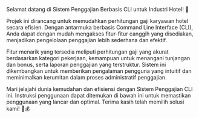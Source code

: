 Selamat datang di Sistem Penggajian Berbasis CLI untuk Industri Hotel! 🏨

Projek ini dirancang untuk memudahkan perhitungan gaji karyawan hotel secara efisien. Dengan antarmuka berbasis Command Line Interface (CLI), Anda dapat dengan mudah mengakses fitur-fitur canggih yang disediakan, menjadikan pengelolaan penggajian lebih sederhana dan efektif.

Fitur menarik yang tersedia meliputi perhitungan gaji yang akurat berdasarkan kategori pekerjaan, kemampuan untuk menangani tunjangan dan bonus, serta laporan penggajian yang terstruktur. Sistem ini dikembangkan untuk memberikan pengalaman pengguna yang intuitif dan meminimalkan kerumitan dalam proses administratif penggajian.

Mari jelajahi dunia kemudahan dan efisiensi dengan Sistem Penggajian CLI ini. Instruksi penggunaan dapat ditemukan di bawah ini untuk memastikan penggunaan yang lancar dan optimal. Terima kasih telah memilih solusi kami! 💼💰
